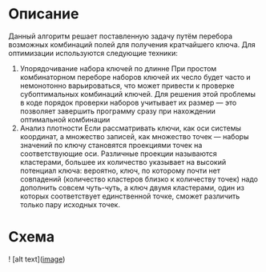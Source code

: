 # Описание
Данный алгоритм решает поставленную задачу путём перебора возможных комбинаций полей для получения кратчайшего ключа. 
Для оптимизации используются следующие техники:
1. Упорядочивание набора ключей по длинне
   При простом комбинаторном переборе наборов ключей их чесло будет часто и немонотонно варьироваться, что может привести к проверке субоптимальных комбинаций ключей. Для решения этой проблемы в коде порядок проверки наборов учитывает их размер  —  это позволяет завершить программу сразу при нахождении оптимальной комбинации
2. Анализ плотности
   Если рассматривать ключи, как оси системы координат, а множество записей, как множество точек  —  наборы значений по ключу становятся проекциями точек на соответствующие оси. Различные проекции называются кластерами, большее их количество указывает на высокий потенциал ключа: вероятно, ключ, по которому почти нет совпадений (количество кластеров близко к количеству точек) надо дополнить совсем чуть-чуть, а ключ двумя кластерами, один из которых соответствует единственной точке, сможет различить только пару исходных точек.
# Схема
! [alt text]([image](https://github.com/TNBul/2024Garpix/blob/main/diagram.png "Схема алгоритма"))
